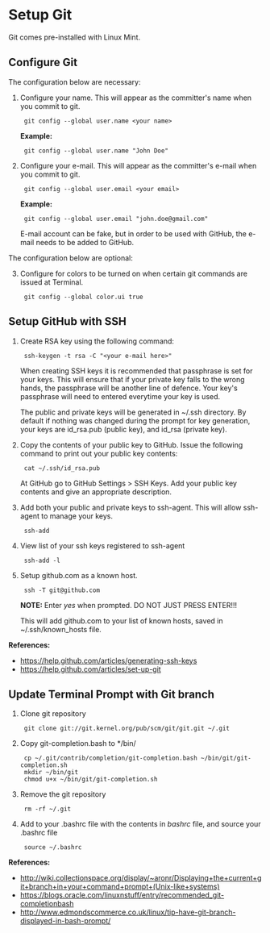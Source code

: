 Setup Git
=========

Git comes pre-installed with Linux Mint.


Configure Git
-------------

The configuration below are necessary:

1. Configure your name. This will appear as the committer's name when you commit to git.

		git config --global user.name <your name>


	**Example:**

		git config --global user.name "John Doe"


2. Configure your e-mail. This will appear as the committer's e-mail when you commit to git.

		git config --global user.email <your email>
	**Example:**

		git config --global user.email "john.doe@gmail.com"


	E-mail account can be fake, but in order to be used with GitHub, the e-mail needs to be added to GitHub.


The configuration below are optional:

3. Configure for colors to be turned on when certain git commands are issued at Terminal.

		git config --global color.ui true


Setup GitHub with SSH
---------------------

1. Create RSA key using the following command:

		ssh-keygen -t rsa -C "<your e-mail here>"


	When creating SSH keys it is recommended that passphrase is set for your keys. This will ensure that if your private key falls to the wrong hands, the passphrase will be another line of defence. Your key's passphrase will need to entered everytime your key is used.

	The public and private keys will be generated in ~/.ssh directory. By default if nothing was changed during the prompt for key generation, your keys are id_rsa.pub (public key), and id_rsa (private key).

2. Copy the contents of your public key to GitHub. Issue the following command to print out your public key contents:

		cat ~/.ssh/id_rsa.pub

	At GitHub go to GitHub Settings > SSH Keys. Add your public key contents and give an appropriate description.

3. Add both  your public and private keys to ssh-agent. This will allow ssh-agent to manage your keys.

		ssh-add


4. View list of your ssh keys registered to ssh-agent

		ssh-add -l


5. Setup github.com as a known host.

		ssh -T git@github.com


	**NOTE:** Enter _yes_ when prompted. DO NOT JUST PRESS ENTER!!!

	This will add github.com to your list of known hosts, saved in ~/.ssh/known_hosts file.


**References:**
* https://help.github.com/articles/generating-ssh-keys
* https://help.github.com/articles/set-up-git


Update Terminal Prompt with Git branch
--------------------------------------

1. Clone git repository

		git clone git://git.kernel.org/pub/scm/git/git.git ~/.git


2. Copy git-completion.bash to */bin/

		cp ~/.git/contrib/completion/git-completion.bash ~/bin/git/git-completion.sh
		mkdir ~/bin/git
		chmod u+x ~/bin/git/git-completion.sh


3. Remove the git repository

		rm -rf ~/.git


4. Add to your .bashrc file with the contents in _bashrc_ file, and source your .bashrc file

		source ~/.bashrc


**References:**
* http://wiki.collectionspace.org/display/~aronr/Displaying+the+current+git+branch+in+your+command+prompt+(Unix-like+systems)
* https://blogs.oracle.com/linuxnstuff/entry/recommended_git-completionbash
* http://www.edmondscommerce.co.uk/linux/tip-have-git-branch-displayed-in-bash-prompt/

